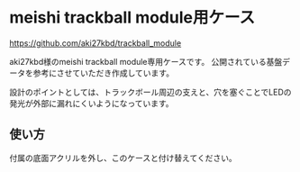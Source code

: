 # meishi trackball module用ケース

https://github.com/aki27kbd/trackball_module

aki27kbd様のmeishi trackball module専用ケースです。
公開されている基盤データを参考にさせていただき作成しています。

設計のポイントとしては、トラックボール周辺の支えと、穴を塞ぐことでLEDの発光が外部に漏れにくいようになっています。


## 使い方

付属の底面アクリルを外し、このケースと付け替えてください。
